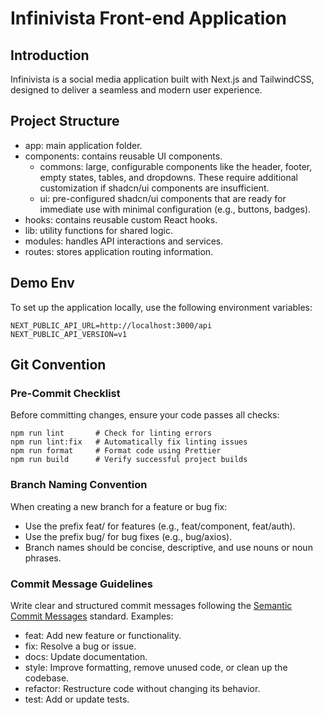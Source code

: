 # Infinivista Front-end Application

## Introduction

Infinivista is a social media application built with Next.js and TailwindCSS, designed to deliver a seamless and modern user experience.

## Project Structure

- app: main application folder.
- components: contains reusable UI components.
    - commons: large, configurable components like the header, footer, empty states, tables, and dropdowns. These require additional customization if shadcn/ui components are insufficient.
    - ui: pre-configured shadcn/ui components that are ready for immediate use with minimal configuration (e.g., buttons, badges).
- hooks: contains reusable custom React hooks.
- lib: utility functions for shared logic.
- modules: handles API interactions and services.
- routes: stores application routing information.

## Demo Env

To set up the application locally, use the following environment variables:

```
NEXT_PUBLIC_API_URL=http://localhost:3000/api
NEXT_PUBLIC_API_VERSION=v1
```

## Git Convention

### Pre-Commit Checklist

Before committing changes, ensure your code passes all checks:

```
npm run lint       # Check for linting errors
npm run lint:fix   # Automatically fix linting issues
npm run format     # Format code using Prettier
npm run build      # Verify successful project builds
```

### Branch Naming Convention

When creating a new branch for a feature or bug fix:

- Use the prefix feat/ for features (e.g., feat/component, feat/auth).
- Use the prefix bug/ for bug fixes (e.g., bug/axios).
- Branch names should be concise, descriptive, and use nouns or noun phrases.

### Commit Message Guidelines

Write clear and structured commit messages following the [Semantic Commit Messages](https://gist.github.com/joshbuchea/6f47e86d2510bce28f8e7f42ae84c716) standard.
Examples:

- feat: Add new feature or functionality.
- fix: Resolve a bug or issue.
- docs: Update documentation.
- style: Improve formatting, remove unused code, or clean up the codebase.
- refactor: Restructure code without changing its behavior.
- test: Add or update tests.
